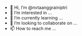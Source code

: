 - 👋 Hi, I’m @nvtaanggrainiptri
- 👀 I’m interested in ...
- 🌱 I’m currently learning ...
- 💞️ I’m looking to collaborate on ...
- 📫 How to reach me ...

<!---
nvtaanggrainiptri/nvtaanggrainiptri is a ✨ special ✨ repository because its `README.md` (this file) appears on your GitHub profile.
You can click the Preview link to take a look at your changes.
--->

